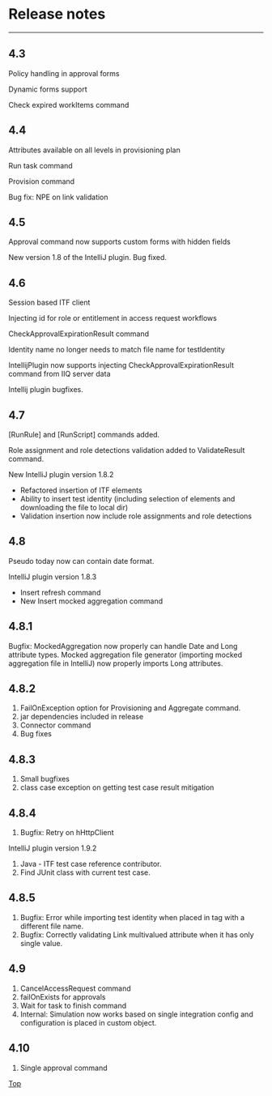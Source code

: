 
# Release notes

* * *

## 4.3

Policy handling in approval forms

Dynamic forms support

Check expired workItems command

## 4.4

Attributes available on all levels in provisioning plan

Run task command

Provision command

Bug fix: NPE on link validation

## 4.5

Approval command now supports custom forms with hidden fields

New version 1.8 of the IntelliJ plugin. Bug fixed.

## 4.6

Session based ITF client

Injecting id for role or entitlement in access request workflows

CheckApprovalExpirationResult command

Identity name no longer needs to match file name for testIdentity

IntellijPlugin now supports injecting CheckApprovalExpirationResult command from IIQ server data

Intellij plugin bugfixes.

## 4.7

[RunRule] and [RunScript] commands added.

Role assignment and role detections validation added to ValidateResult command.

New IntelliJ plugin version 1.8.2

* Refactored insertion of ITF elements
* Ability to insert test identity (including selection of elements and downloading the file to local dir)
* Validation insertion now include role assignments and role detections

## 4.8

Pseudo today now can contain date format.

IntelliJ plugin version 1.8.3

* Insert refresh command
* New Insert mocked aggregation command

## 4.8.1

Bugfix: MockedAggregation now properly can handle Date and Long attribute types. Mocked aggregation file generator (importing mocked aggregation file in IntelliJ) now properly imports Long attributes.

## 4.8.2

1. FailOnException option for Provisioning and Aggregate command.
2. jar dependencies included in release
3. Connector command
4. Bug fixes

## 4.8.3

1. Small bugfixes
2. class case exception on getting test case result mitigation

## 4.8.4

1. Bugfix: Retry on hHttpClient 

IntelliJ plugin version 1.9.2

1. Java - ITF test case reference contributor.
2. Find JUnit class with current test case.

## 4.8.5

1. Bugfix: Error while importing test identity when placed in <ObjectsToLoad> tag with a different file name.
2. Bugfix: Correctly validating Link multivalued attribute when it has only single value.

## 4.9

1. CancelAccessRequest command
2. failOnExists for approvals
3. Wait for task to finish command
4. Internal: Simulation now works based on single integration config and configuration is placed in custom object. 

## 4.10

1. Single approval command 

[Top](/wiki/spaces/ITF/pages/18022739/ITF+XML+Reference)